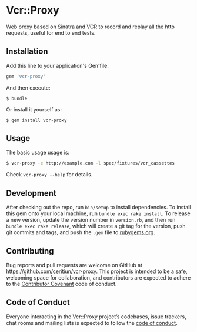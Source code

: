 # Vcr::Proxy

Web proxy based on Sinatra and VCR to record and replay all the http requests, useful for end to end tests.

## Installation

Add this line to your application's Gemfile:

```ruby
gem 'vcr-proxy'
```

And then execute:

    $ bundle

Or install it yourself as:

    $ gem install vcr-proxy

## Usage

The basic usage usage is:

```bash
$ vcr-proxy -e http://example.com -l spec/fixtures/vcr_cassettes
```

Check `vcr-proxy --help` for details.

## Development

After checking out the repo, run `bin/setup` to install dependencies. To install this gem onto your local machine, run `bundle exec rake install`. To release a new version, update the version number in `version.rb`, and then run `bundle exec rake release`, which will create a git tag for the version, push git commits and tags, and push the `.gem` file to [rubygems.org](https://rubygems.org).

## Contributing

Bug reports and pull requests are welcome on GitHub at https://github.com/ceritiun/vcr-proxy. This project is intended to be a safe, welcoming space for collaboration, and contributors are expected to adhere to the [Contributor Covenant](http://contributor-covenant.org) code of conduct.

## Code of Conduct

Everyone interacting in the Vcr::Proxy project’s codebases, issue trackers, chat rooms and mailing lists is expected to follow the [code of conduct](https://github.com/ceritium/vcr-proxy/blob/master/CODE_OF_CONDUCT.md).
